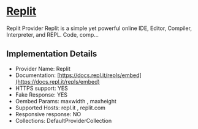 # [Replit](https://repl.it)

Replit Provider
Replit is a simple yet powerful online IDE, Editor,
Compiler, Interpreter, and REPL. Code, comp...

## Implementation Details

- Provider
Name: Replit
- Documentation: [https://docs.repl.it/repls/embed](https://docs.repl.it/repls/embed)
- HTTPS support: YES
- Fake Response: YES
- Oembed Params: maxwidth , maxheight
- Supported Hosts: repl.it , replit.com
- Responsive response: NO
- Collections: DefaultProviderCollection


